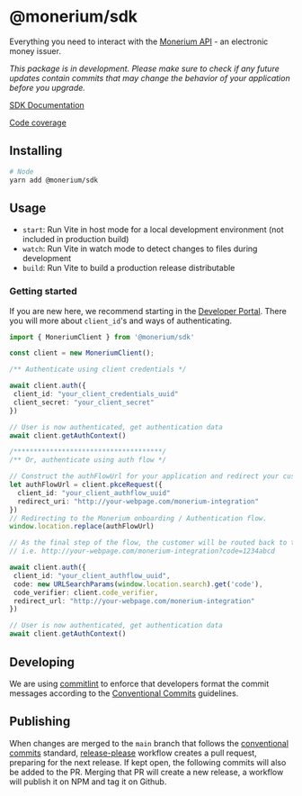 # @monerium/sdk

Everything you need to interact with the [Monerium API](https://monerium.dev/api-docs) - an electronic money issuer.


_This package is in development. Please make sure to check if any future updates contain commits
that may change the behavior of your application before you upgrade._

[SDK Documentation](https://monerium.github.io/sdk/)

[Code coverage](https://monerium.github.io/sdk/coverage)

## Installing

```sh
# Node
yarn add @monerium/sdk
```


## Usage

- `start`: Run Vite in host mode for a local development environment (not included in production build)
- `watch`: Run Vite in watch mode to detect changes to files during development
- `build`: Run Vite to build a production release distributable

### Getting started

If you are new here, we recommend starting in the [Developer Portal](https://monerium.dev/docs/welcome). There you will more about `client_id`'s and ways of authenticating.

```ts
import { MoneriumClient } from '@monerium/sdk'

const client = new MoneriumClient();

/** Authenticate using client credentials */

await client.auth({
 client_id: "your_client_credentials_uuid"
 client_secret: "your_client_secret"
})

// User is now authenticated, get authentication data
await client.getAuthContext()

/*************************************/
/** Or, authenticate using auth flow */

// Construct the authFlowUrl for your application and redirect your customer.
let authFlowUrl = client.pkceRequest({
  client_id: "your_client_authflow_uuid"
  redirect_uri: "http://your-webpage.com/monerium-integration"
})
// Redirecting to the Monerium onboarding / Authentication flow.
window.location.replace(authFlowUrl)

// As the final step of the flow, the customer will be routed back to the `redirect_uri` with a `code` parameter attached to it.
// i.e. http://your-webpage.com/monerium-integration?code=1234abcd

await client.auth({
 client_id: "your_client_authflow_uuid",
 code: new URLSearchParams(window.location.search).get('code'),
 code_verifier: client.code_verifier,
 redirect_url: "http://your-webpage.com/monerium-integration"
})

// User is now authenticated, get authentication data
await client.getAuthContext()
```
## Developing

We are using [commitlint](https://github.com/conventional-changelog/commitlint/tree/master/@commitlint/config-conventional) to enforce that developers format the commit messages according to the [Conventional Commits](https://www.conventionalcommits.org/en/v1.0.0/) guidelines.

## Publishing

When changes are merged to the `main` branch that follows the [conventional commits](https://www.conventionalcommits.org/en/v1.0.0/) standard, [release-please](https://github.com/googleapis/release-please) workflow creates a pull request, preparing for the next release. If kept open, the following commits will also be added to the PR. Merging that PR will create a new release, a workflow will publish it on NPM and tag it on Github.

